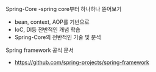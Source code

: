 Spring-Core
 -spring core부터 하나하나 뜯어보기
 - bean, context, AOP를 기반으로
 - IoC, DI등 전반적인 개념 학습
 - Spring-Core의 전반적인 기술 및 분석

Spring framework 공식 문서
 - https://github.com/spring-projects/spring-framework
